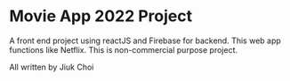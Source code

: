 # Movie App 2022 Project

A front end project using reactJS and Firebase for backend. This web app functions like Netflix.
This is non-commercial purpose project.

All written by Jiuk Choi
